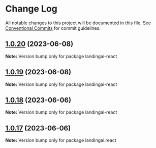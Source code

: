 # Change Log

All notable changes to this project will be documented in this file.
See [Conventional Commits](https://conventionalcommits.org) for commit guidelines.

## [1.0.20](https://github.com/landing-ai/landingai-js/compare/v1.0.19...v1.0.20) (2023-06-08)

**Note:** Version bump only for package landingai-react





## [1.0.19](https://github.com/landing-ai/landingai-js/compare/v1.0.18...v1.0.19) (2023-06-08)

**Note:** Version bump only for package landingai-react





## [1.0.18](https://github.com/landing-ai/landingai-js/compare/v1.0.17...v1.0.18) (2023-06-06)

**Note:** Version bump only for package landingai-react





## [1.0.17](https://github.com/landing-ai/landingai-js/compare/v1.0.16...v1.0.17) (2023-06-06)

**Note:** Version bump only for package landingai.react

